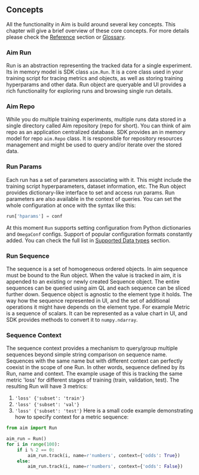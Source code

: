 ## Concepts

All the functionality in Aim is build around several key concepts. This chapter will give a brief overview of these core
concepts. For more details please check the [Reference](../refs/sdk.html) section or [Glossary](./glossary.html).

### Aim Run

Run is an abstraction representing the tracked data for a single experiment. Its in memory model is SDK class `aim.Run`.
It is a core class used in your training script for tracing metrics and objects, as well as storing training hyperparams
and other data. Run object are queryable and UI provides a rich functionality for exploring runs and browsing single run
details.

### Aim Repo

While you do multiple training experiments, multiple runs data stored in a single directory
called Aim repository (repo for short). You can think of aim repo as an application centralized database.
SDK provides an in memory model for repo `aim.Repo` class. It is responsible for repository resources management and
might be used to query and/or iterate over the stored data.

### Run Params

Each run has a set of parameters associating with it. This might include the training script hyperparameters,
dataset information, etc. The Run object provides dictionary-like interface to set and access run params. Run parameters
are also available in the context of queries. You can set the whole configuration at once with the syntax like this:
```python
run['hparams'] = conf
```
At this moment `Run` supports setting configuration from Python dictionaries and `OmegaConf` configs.
Support of popular configuration formats constantly added. You can check the full list in
[Supported Data types](../quick_start/supported_types.html) section.


### Run Sequence

The sequence is a set of homogeneous ordered objects. In aim sequence must be bound to the Run object. When the value
is tracked in aim, it is appended to an existing or newly created Sequence object. The entire sequences can be queried
using aim QL and each sequence can be sliced further down. Sequence object is agnostic to the element type it holds. The way how
the sequence represented in UI, and the set of additional operations it might have depends on the element type. For example
Metric is a sequence of scalars. It can be represented as a value chart in UI, and SDK provides methods to convert it to
`numpy.ndarray`.

### Sequence Context

The sequence context provides a mechanism to query/group multiple sequences beyond simple string comparison on sequence name.
Sequences with the same name but with different context can perfectly coexist in the scope of one Run. In other words,
sequence defined by its Run, name and context. The example usage of this is tracking the same metric 'loss' for different stages
of training (train, validation, test). The resulting Run will have 3 metrics:
1) `'loss' {'subset': 'train'}`
2) `'loss' {'subset': 'val'}`
3) `'loss' {'subset': 'test'}`
Here is a small code example demonstrating how to specify context for a metric sequence:
   
```python
from aim import Run

aim_run = Run()
for i in range(100):
    if i % 2 == 0:
        aim_run.track(i, name=r'numbers', context={'odds': True})
    else:
        aim_run.track(i, name=r'numbers', context={'odds': False})
```
